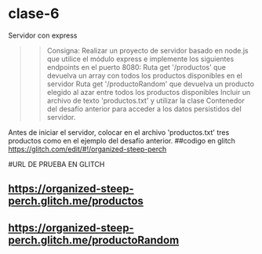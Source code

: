 # clase-6
Servidor con express


>> Consigna:
Realizar un proyecto de servidor basado en node.js que utilice el módulo express e implemente los siguientes endpoints en el puerto 8080:
Ruta get '/productos' que devuelva un array con todos los productos disponibles en el servidor
Ruta get '/productoRandom' que devuelva un producto elegido al azar entre todos los productos disponibles
Incluir un archivo de texto 'productos.txt' y utilizar la clase Contenedor del desafío anterior para acceder a los datos persistidos del servidor.

Antes de iniciar el servidor, colocar en el archivo 'productos.txt' tres productos como en el ejemplo del desafío anterior.
##codigo en glitch https://glitch.com/edit/#!/organized-steep-perch

#URL DE PRUEBA EN GLITCH
## https://organized-steep-perch.glitch.me/productos
## https://organized-steep-perch.glitch.me/productoRandom
